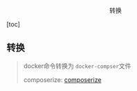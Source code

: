 <center>转换</center>





[toc]







## 转换

> docker命令转换为 `docker-compser`文件
>
> composerize: [composerize](https://www.composerize.com/)





